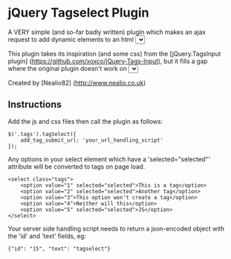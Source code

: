 # jQuery Tagselect Plugin

A VERY simple (and so-far badly written) plugin which makes an ajax request to add dynamic elements to an html <select> element with a taggable interface.

This plugin takes its inspiration (and some css) from 
the [jQuery.TagsInput plugin] (https://github.com/xoxco/jQuery-Tags-Input), but it fills a gap where the original plugin doesn't work on <select> elements. It began as a heavy mofification of the jQuery.TagsInput plugin to fulfill a requirement for work and later the JS was rewritten from scratch to use in personal projects.

Created by [Nealio82] (http://www.nealio.co.uk)

## Instructions

Add the js and css files then call the plugin as follows:

	$('.tags').tagSelect({
	    add_tag_submit_url: 'your_url_handling_script'
	});

Any options in your select element which have a 'selected="selected"' attribute will be converted to tags on page load.

	<select class="tags">
	    <option value="1" selected="selected">This is a tag</option>
	    <option value="2" selected="selected">Another tag</option>
	    <option value="3">This option won't create a tag</option>
	    <option value="4">Neither will this</option>
	    <option value="5" selected="selected">JS</option>
	</select>

Your server side handling script needs to return a json-encoded object with the 'id' and 'text' fields, eg:

	{"id": "15", "text": "tagselect"}


